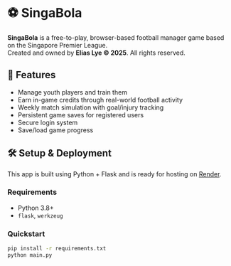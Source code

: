 # ⚽ SingaBola

**SingaBola** is a free-to-play, browser-based football manager game based on the Singapore Premier League.  
Created and owned by **Elias Lye © 2025**. All rights reserved.

## 🚀 Features

- Manage youth players and train them
- Earn in-game credits through real-world football activity
- Weekly match simulation with goal/injury tracking
- Persistent game saves for registered users
- Secure login system
- Save/load game progress

## 🛠 Setup & Deployment

This app is built using Python + Flask and is ready for hosting on [Render](https://render.com).

### Requirements

- Python 3.8+
- `flask`, `werkzeug`

### Quickstart

```bash
pip install -r requirements.txt
python main.py